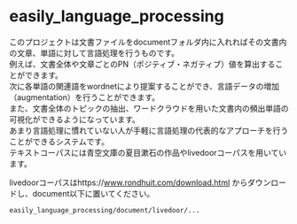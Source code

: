 # easily_language_processing
このプロジェクトは文書ファイルをdocumentフォルダ内に入れればその文書内の文章、単語に対して言語処理を行うものです。  
例えば、文書全体や文章ごとのPN（ポジティブ・ネガティブ）値を算出することができます。  
次に各単語の関連語をwordnetにより提案することができ、言語データの増加（augmentation）を行うことができます。  
また、文書全体のトピックの抽出、ワードクラウドを用いた文書内の頻出単語の可視化ができるようになっています。  
あまり言語処理に慣れていない人が手軽に言語処理の代表的なアプローチを行うことができるシステムです。  
テキストコーパスには青空文庫の夏目漱石の作品やlivedoorコーパスを用いています。  

livedoorコーパスはhttps://www.rondhuit.com/download.html からダウンロードし、document以下に置いてください。
```
easily_language_processing/document/livedoor/...
```
